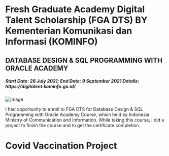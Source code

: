 <!DOCTYPE html>
<html>
<body>

<h1>Fresh Graduate Academy Digital Talent Scholarship (FGA DTS) BY Kementerian Komunikasi dan Informasi (KOMINFO)</h1>
    <h2>DATABASE DESIGN & SQL PROGRAMMING WITH ORACLE ACADEMY </h2>
  <h5>  Start Date: 28 July 2021;
End Date: 9 September 2021
Details: https://digitalent.kominfo.go.id/
</h5>

![image](https://user-images.githubusercontent.com/84371817/133924988-e0b18ad4-999a-41bc-b961-d71e14386467.png)
<p>I had opportunity to enroll to FGA DTS for Database Design & SQL Programming with Oracle Academy Course, which held by Indonesia Ministry of Communication and Information. While taking this course, i did a project to finish the course and to get the certificate completion. </p>
  

</body>

<!DOCTYPE html>
<html>
<body>

<h1>Covid Vaccination Project </h1>
    

<p> </p>
    

    
    

</body>
